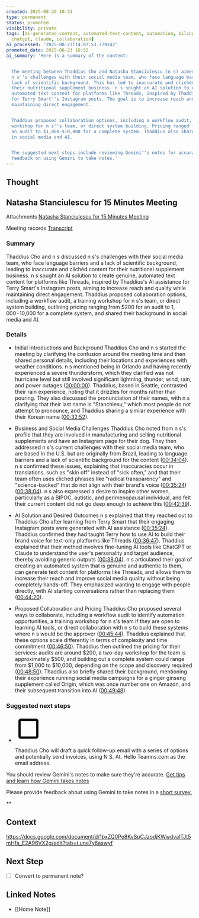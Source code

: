 ```yaml
---
created: 2025-08-20 10:31
type: permanent
status: promoted
visibility: private
tags: [ai-generated-content, automated-text-content, automation, bilingualism, brand-voice,
  chatgpt, claude, collaboration]
ai_processed: '2025-08-23T14:07:53.779142'
promoted_date: 2025-08-23 16:52
ai_summary: 'Here is a summary of the content:


  The meeting between Thaddius Cho and Natasha Stanciulescu (n s) aimed to discuss
  n s''s challenges with their social media team, who face language barriers and a
  lack of scientific background. This has led to inaccurate and clichéd content for
  their nutritional supplement business. n s sought an AI solution to create genuine,
  automated text content for platforms like Threads, inspired by Thaddius''s AI assistance
  for Terry Smart''s Instagram posts. The goal is to increase reach and quality while
  maintaining direct engagement.


  Thaddius proposed collaboration options, including a workflow audit, a training
  workshop for n s''s team, or direct system building. Pricing ranged from $200 for
  an audit to $1,000-$10,000 for a complete system. Thaddius also shared their background
  in social media and AI.


  The suggested next steps include reviewing Gemini''s notes for accuracy and providing
  feedback on using Gemini to take notes.'
---
```


<!--
NOTE: This file uses a static date for validation. For new notes, use:
created: 2025-08-20 10:31
-->

## Thought  

## Natasha Stanciulescu for 15 Minutes Meeting

Attachments [Natasha Stanciulescu for 15 Minutes Meeting](https://www.google.com/calendar/event?eid=ZWljN2x0M2xsNWE1OWgxOTNoOGJ2Y2ZubW8gdGhhZGRpdXNAdGhhZGRpdXMubWU) 

Meeting records [Transcript](?tab=t.bx7y3pojh30g) 

  

### Summary

Thaddius Cho and n s discussed n s's challenges with their social media team, who face language barriers and a lack of scientific background, leading to inaccurate and clichéd content for their nutritional supplement business. n s sought an AI solution to create genuine, automated text content for platforms like Threads, inspired by Thaddius's AI assistance for Terry Smart's Instagram posts, aiming to increase reach and quality while maintaining direct engagement. Thaddius proposed collaboration options, including a workflow audit, a training workshop for n s's team, or direct system building, outlining pricing ranging from $200 for an audit to $1,000-$10,000 for a complete system, and shared their background in social media and AI.

### Details

- Initial Introductions and Background Thaddius Cho and n s started the meeting by clarifying the confusion around the meeting time and then shared personal details, including their locations and experiences with weather conditions. n s mentioned being in Orlando and having recently experienced a severe thunderstorm, which they clarified was not hurricane level but still involved significant lightning, thunder, wind, rain, and power outages ([00:00:00](https://docs.google.com/document/d/1bxZQ0Pe8KvSpCJzodjKWwdvaITJt5mHfa_E2A96VX2g/edit?tab=t.bx7y3pojh30g#heading=h.iwxws7dgny7v)). Thaddius, based in Seattle, contrasted their rain experience, noting that it drizzles for months rather than pouring. They also discussed the pronunciation of their names, with n s clarifying that their last name is "Stanchlesu," which most people do not attempt to pronounce, and Thaddius sharing a similar experience with their Korean name ([00:32:52](https://docs.google.com/document/d/1bxZQ0Pe8KvSpCJzodjKWwdvaITJt5mHfa_E2A96VX2g/edit?tab=t.bx7y3pojh30g#heading=h.rh3yhew6qjw9)).
    
- Business and Social Media Challenges Thaddius Cho noted from n s's profile that they are involved in manufacturing and selling nutritional supplements and have an Instagram page for their dog. They then addressed n s's current challenges with their social media team, who are based in the U.S. but are originally from Brazil, leading to language barriers and a lack of scientific background for the content ([00:34:04](https://docs.google.com/document/d/1bxZQ0Pe8KvSpCJzodjKWwdvaITJt5mHfa_E2A96VX2g/edit?tab=t.bx7y3pojh30g#heading=h.qdr1e5bmfi0)). n s confirmed these issues, explaining that inaccuracies occur in translations, such as "skin off" instead of "sick often," and that their team often uses clichéd phrases like "radical transparency" and "science-backed" that do not align with their brand's voice ([00:35:24](https://docs.google.com/document/d/1bxZQ0Pe8KvSpCJzodjKWwdvaITJt5mHfa_E2A96VX2g/edit?tab=t.bx7y3pojh30g#heading=h.ymddm5qepyvw)) ([00:38:04](https://docs.google.com/document/d/1bxZQ0Pe8KvSpCJzodjKWwdvaITJt5mHfa_E2A96VX2g/edit?tab=t.bx7y3pojh30g#heading=h.l01n3pmj93v8)). n s also expressed a desire to inspire other women, particularly as a BIPOC, autistic, and perimenopausal individual, and felt their current content did not go deep enough to achieve this ([00:42:39](https://docs.google.com/document/d/1bxZQ0Pe8KvSpCJzodjKWwdvaITJt5mHfa_E2A96VX2g/edit?tab=t.bx7y3pojh30g#heading=h.54k23zsd3f6m)).
    
- AI Solution and Desired Outcomes n s explained that they reached out to Thaddius Cho after learning from Terry Smart that their engaging Instagram posts were generated with AI assistance ([00:35:24](https://docs.google.com/document/d/1bxZQ0Pe8KvSpCJzodjKWwdvaITJt5mHfa_E2A96VX2g/edit?tab=t.bx7y3pojh30g#heading=h.ymddm5qepyvw)). Thaddius confirmed they had taught Terry how to use AI to build their brand voice for text-only platforms like Threads ([00:36:47](https://docs.google.com/document/d/1bxZQ0Pe8KvSpCJzodjKWwdvaITJt5mHfa_E2A96VX2g/edit?tab=t.bx7y3pojh30g#heading=h.p0h7vjl7jgox)). Thaddius explained that their method involves fine-tuning AI tools like ChatGPT or Claude to understand the user's personality and target audience, thereby avoiding generic outputs ([00:38:04](https://docs.google.com/document/d/1bxZQ0Pe8KvSpCJzodjKWwdvaITJt5mHfa_E2A96VX2g/edit?tab=t.bx7y3pojh30g#heading=h.l01n3pmj93v8)). n s articulated their goal of creating an automated system that is genuine and authentic to them, can generate text content for platforms like Threads, and allows them to increase their reach and improve social media quality without being completely hands-off. They emphasized wanting to engage with people directly, with AI starting conversations rather than replacing them ([00:44:20](https://docs.google.com/document/d/1bxZQ0Pe8KvSpCJzodjKWwdvaITJt5mHfa_E2A96VX2g/edit?tab=t.bx7y3pojh30g#heading=h.gauv02ibnldk)).
    
- Proposed Collaboration and Pricing Thaddius Cho proposed several ways to collaborate, including a workflow audit to identify automation opportunities, a training workshop for n s's team if they are open to learning AI tools, or direct collaboration with n s to build these systems where n s would be the approver ([00:45:44](https://docs.google.com/document/d/1bxZQ0Pe8KvSpCJzodjKWwdvaITJt5mHfa_E2A96VX2g/edit?tab=t.bx7y3pojh30g#heading=h.o3ejn0tgxbij)). Thaddius explained that these options scale differently in terms of complexity and time commitment ([00:46:50](https://docs.google.com/document/d/1bxZQ0Pe8KvSpCJzodjKWwdvaITJt5mHfa_E2A96VX2g/edit?tab=t.bx7y3pojh30g#heading=h.4p5u5y39pbun)). Thaddius then outlined the pricing for their services: audits are around $200, a two-day workshop for the team is approximately $500, and building out a complete system could range from $1,000 to $10,000, depending on the scope and discovery required ([00:48:50](https://docs.google.com/document/d/1bxZQ0Pe8KvSpCJzodjKWwdvaITJt5mHfa_E2A96VX2g/edit?tab=t.bx7y3pojh30g#heading=h.h4nc8v45z5nt)). Thaddius also briefly shared their background, mentioning their experience running social media campaigns for a ginger ginseng supplement called Origin, which was once number one on Amazon, and their subsequent transition into AI ([00:49:48](https://docs.google.com/document/d/1bxZQ0Pe8KvSpCJzodjKWwdvaITJt5mHfa_E2A96VX2g/edit?tab=t.bx7y3pojh30g#heading=h.ev0l0lacdxdc)).
    

### Suggested next steps

- ![unchecked](data:image/png;base64,iVBORw0KGgoAAAANSUhEUgAAAEgAAABICAYAAABV7bNHAAAA1ElEQVR4Ae3bMQ4BURSFYY2xBuwQ7BIkTGxFRj9Oo9RdkXn5TvL3L19u+2ZmZmZmZhVbpH26pFcaJ9IrndMudb/CWadHGiden1bll9MIzqd79SUd0thY20qga4NA50qgoUGgoRJo/NL/V/N+QIAAAQIECBAgQIAAAQIECBAgQIAAAQIECBAgQIAAAQIECBAgQIAAAQIECBAgQIAAAQIEyFeEZyXQpUGgUyXQrkGgTSVQl/qGcG5pnkq3Sn0jOMv0k3Vpm05pmNjfsGPalFyOmZmZmdkbSS9cKbtzhxMAAAAASUVORK5CYII=)
    
    Thaddius Cho will draft a quick follow-up email with a series of options and potentially send invoices, using N S. At. Hello Teamns.com as the email address.
    

You should review Gemini's notes to make sure they're accurate. [Get tips and learn how Gemini takes notes](https://support.google.com/meet/answer/14754931)

Please provide feedback about using Gemini to take notes in a [short survey.](https://google.qualtrics.com/jfe/form/SV_9vK3UZEaIQKKE7A?confid=F4LDOBkYG8VDMZ4EkUpkDxISOAIIigIgABgBCA&detailid=unspecified)

**

## Context  
https://docs.google.com/document/d/1bxZQ0Pe8KvSpCJzodjKWwdvaITJt5mHfa_E2A96VX2g/edit?tab=t.une7y6aswyf
## Next Step  
- [ ] Convert to permanent note?

## Linked Notes

- [[Home Note]]
